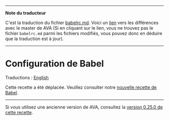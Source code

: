 ___
**Note du traducteur**

C'est la traduction du fichier [babelrc.md](https://github.com/avajs/ava/blob/master/docs/recipes/babelrc.md). Voici un [lien](https://github.com/avajs/ava/compare/b33cb1d533293c62f1244fb426e59d98de7890bc...master#diff-3834ea415f09859260d100d1ec24207b) vers les différences avec le master de AVA (Si en cliquant sur le lien, vous ne trouvez pas le fichier `babelrc.md` parmi les fichiers modifiés, vous pouvez donc en déduire que la traduction est à jour).
___
# Configuration de Babel

Traductions : [English](https://github.com/avajs/ava/blob/master/docs/recipes/babelrc.md)

Cette recette a été déplacée. Veuillez consulter notre [nouvelle recette de Babel](babel.md).

---

Si vous utilisez une ancienne version de AVA, consultez la [version 0.25.0 de cette recette](babelrc_0_25_0.md).

